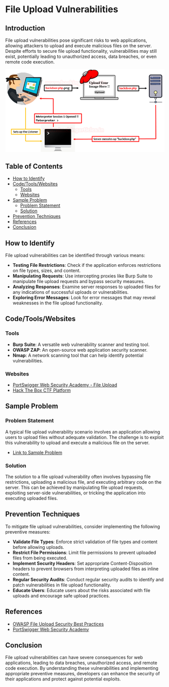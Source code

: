 
# File Upload Vulnerabilities

## Introduction

File upload vulnerabilities pose significant risks to web applications, allowing attackers to upload and execute malicious files on the server. Despite efforts to secure file upload functionality, vulnerabilities may still exist, potentially leading to unauthorized access, data breaches, or even remote code execution.

![](../../../assets/fileuploads-example.png)

## Table of Contents

- [How to Identify](#how-to-identify)
- [Code/Tools/Websites](#code-tools-websites)
  - [Tools](#tools)
  - [Websites](#websites)
- [Sample Problem](#sample-problem)
  - [Problem Statement](#problem-statement)
  - [Solution](#solution)
- [Prevention Techniques](#prevention-techniques)
- [References](#references)
- [Conclusion](#conclusion)

## How to Identify

File upload vulnerabilities can be identified through various means:

- **Testing File Restrictions**: Check if the application enforces restrictions on file types, sizes, and content.
- **Manipulating Requests**: Use intercepting proxies like Burp Suite to manipulate file upload requests and bypass security measures.
- **Analyzing Responses**: Examine server responses to uploaded files for any indications of successful uploads or vulnerabilities.
- **Exploring Error Messages**: Look for error messages that may reveal weaknesses in the file upload functionality.

## Code/Tools/Websites

### Tools

- **Burp Suite**: A versatile web vulnerability scanner and testing tool.
- **OWASP ZAP**: An open-source web application security scanner.
- **Nmap**: A network scanning tool that can help identify potential vulnerabilities.

### Websites

- [PortSwigger Web Security Academy - File Upload](https://portswigger.net/web-security/file-upload)
- [Hack The Box CTF Platform](https://ctf.hackthebox.com/)

## Sample Problem

### Problem Statement

A typical file upload vulnerability scenario involves an application allowing users to upload files without adequate validation. The challenge is to exploit this vulnerability to upload and execute a malicious file on the server.

- [Link to Sample Problem](https://example.com/sample-problem)

### Solution

The solution to a file upload vulnerability often involves bypassing file restrictions, uploading a malicious file, and executing arbitrary code on the server. This can be achieved by manipulating file upload requests, exploiting server-side vulnerabilities, or tricking the application into executing uploaded files.

## Prevention Techniques

To mitigate file upload vulnerabilities, consider implementing the following preventive measures:

- **Validate File Types**: Enforce strict validation of file types and content before allowing uploads.
- **Restrict File Permissions**: Limit file permissions to prevent uploaded files from being executed.
- **Implement Security Headers**: Set appropriate Content-Disposition headers to prevent browsers from interpreting uploaded files as inline content.
- **Regular Security Audits**: Conduct regular security audits to identify and patch vulnerabilities in file upload functionality.
- **Educate Users**: Educate users about the risks associated with file uploads and encourage safe upload practices.

## References

- [OWASP File Upload Security Best Practices](https://owasp.org/www-community/vulnerabilities/Unrestricted_File_Upload)
- [PortSwigger Web Security Academy](https://portswigger.net/web-security/file-upload)

## Conclusion

File upload vulnerabilities can have severe consequences for web applications, leading to data breaches, unauthorized access, and remote code execution. By understanding these vulnerabilities and implementing appropriate preventive measures, developers can enhance the security of their applications and protect against potential exploits.

